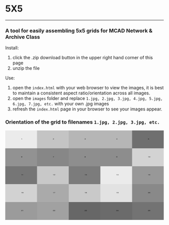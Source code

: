 # 5X5
---
### A tool for easily assembling 5x5 grids for MCAD Network & Archive Class

Install:
1. click the .zip download button in the upper right hand corner of this page
1. unzip the file

Use:
1. open the `index.html` with your web browser to view the images, it is best to maintain a consistent aspect ratio/orientation across all images.
1. open the `images` folder and replace `1.jpg, 2.jpg, 3.jpg, 4.jpg, 5.jpg, 6.jpg, 7.jpg, etc.` with your own .jpg images
1. refresh the `index.html` page in your browser to see your images appear.

### Orientation of the grid to filenames `1.jpg, 2.jpg, 3.jpg, etc.`
![grid.png](grid.png)
